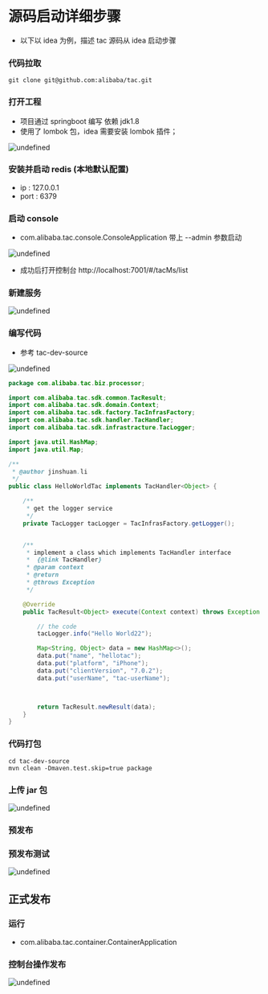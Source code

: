 # 源码启动详细步骤

* 以下以 idea 为例，描述 tac 源码从 idea 启动步骤

### 代码拉取

```
git clone git@github.com:alibaba/tac.git
```

### 打开工程

* 项目通过 springboot 编写 依赖 jdk1.8
* 使用了 lombok 包，idea 需要安装 lombok 插件；

![undefined](/imgs/sourcestart/1527213111970-6a1b5031-63ef-4082-b602-4493555a40e8.png)

### 安装并启动 redis (本地默认配置)

* ip : 127.0.0.1
* port : 6379

### 启动 console

* com.alibaba.tac.console.ConsoleApplication 带上 --admin 参数启动

![undefined](/imgs/sourcestart/1527213201547-8d16dd54-d32a-4cd9-927a-4ceb509773a6.png)

* 成功后打开控制台 http://localhost:7001/#/tacMs/list

### 新建服务

![undefined](/imgs/sourcestart/1527213265713-e0e7611f-b1c2-43bd-8cf5-31dd0d9e9cc6.png)

### 编写代码

* 参考 tac-dev-source

![undefined](/imgs/sourcestart/1527213324287-63726690-1df1-45fb-afc6-e931784855d1.png)

```java
package com.alibaba.tac.biz.processor;

import com.alibaba.tac.sdk.common.TacResult;
import com.alibaba.tac.sdk.domain.Context;
import com.alibaba.tac.sdk.factory.TacInfrasFactory;
import com.alibaba.tac.sdk.handler.TacHandler;
import com.alibaba.tac.sdk.infrastracture.TacLogger;

import java.util.HashMap;
import java.util.Map;

/**
 * @author jinshuan.li
 */
public class HelloWorldTac implements TacHandler<Object> {

    /**
     * get the logger service
     */
    private TacLogger tacLogger = TacInfrasFactory.getLogger();


    /**
     * implement a class which implements TacHandler interface
     *  {@link TacHandler}
     * @param context
     * @return
     * @throws Exception
     */

    @Override
    public TacResult<Object> execute(Context context) throws Exception {

        // the code
        tacLogger.info("Hello World22");

        Map<String, Object> data = new HashMap<>();
        data.put("name", "hellotac");
        data.put("platform", "iPhone");
        data.put("clientVersion", "7.0.2");
        data.put("userName", "tac-userName");



        return TacResult.newResult(data);
    }
}
```

### 代码打包

```
cd tac-dev-source
mvn clean -Dmaven.test.skip=true package
```

### 上传 jar 包

![undefined](/imgs/sourcestart/1527213524357-bae645a8-d865-472d-a89d-c6660aeade07.png)

### 预发布

### 预发布测试

![undefined](/imgs/sourcestart/1527213630237-809d5801-c137-4e53-8709-3d4e772406df.png)

## 正式发布

### 运行

* com.alibaba.tac.container.ContainerApplication

### 控制台操作发布

![undefined](/imgs/sourcestart/1527213761239-b3548ce2-6f0d-406d-af8b-1efaf688a45d.png)
